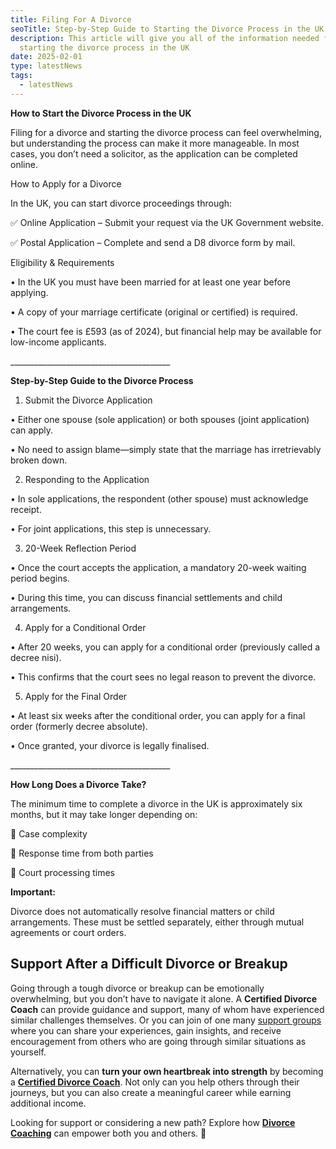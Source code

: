 ```yaml
---
title: Filing For A Divorce
seoTitle: Step-by-Step Guide to Starting the Divorce Process in the UK
description: This article will give you all of the information needed for
  starting the divorce process in the UK
date: 2025-02-01
type: latestNews
tags:
  - latestNews
---
```

**How to Start the Divorce Process in the UK**

Filing for a divorce and starting the divorce process can feel overwhelming, but understanding the process can make it more manageable. In most cases, you don’t need a solicitor, as the application can be completed online.

How to Apply for a Divorce

In the UK, you can start divorce proceedings through:

✅ Online Application – Submit your request via the UK Government website.

✅ Postal Application – Complete and send a D8 divorce form by mail.

Eligibility & Requirements

•	In the UK you must have been married for at least one year before applying.

•	A copy of your marriage certificate (original or certified) is required.

•	The court fee is £593 (as of 2024), but financial help may be available for low-income applicants.

\_\_\_\_\_\_\_\_\_\_\_\_\_\_\_\_\_\_\_\_\_\_\_\_\_\_\_\_\_\_\_\_\_\_\_\_\_\_\_\_

**Step-by-Step Guide to the Divorce Process**

1. Submit the Divorce Application

•	Either one spouse (sole application) or both spouses (joint application) can apply.

•	No need to assign blame—simply state that the marriage has irretrievably broken down.

2. Responding to the Application

•	In sole applications, the respondent (other spouse) must acknowledge receipt.

•	For joint applications, this step is unnecessary.

3. 20-Week Reflection Period

•	Once the court accepts the application, a mandatory 20-week waiting period begins.

•	During this time, you can discuss financial settlements and child arrangements.

4. Apply for a Conditional Order

•	After 20 weeks, you can apply for a conditional order (previously called a decree nisi).

•	This confirms that the court sees no legal reason to prevent the divorce.

5. Apply for the Final Order

•	At least six weeks after the conditional order, you can apply for a final order (formerly decree absolute).

•	Once granted, your divorce is legally finalised.

\_\_\_\_\_\_\_\_\_\_\_\_\_\_\_\_\_\_\_\_\_\_\_\_\_\_\_\_\_\_\_\_\_\_\_\_\_\_\_\_

**How Long Does a Divorce Take?**

The minimum time to complete a divorce in the UK is approximately six months, but it may take longer depending on:

🔹 Case complexity

🔹 Response time from both parties

🔹 Court processing times

**Important:**

Divorce does not automatically resolve financial matters or child arrangements. These must be settled separately, either through mutual agreements or court orders.

## **Support After a Difficult Divorce or Breakup**

Going through a tough divorce or breakup can be emotionally overwhelming, but you don’t have to navigate it alone. A **Certified Divorce Coach** can provide guidance and support, many of whom have experienced similar challenges themselves. Or you can join of one many [support groups](https://divorce-coaching.com/breakup-support-groups/) where you can share your experiences, gain insights, and receive encouragement from others who are going through similar situations as yourself.

Alternatively, you can **turn your own heartbreak into strength** by becoming a **[Certified Divorce Coach](https://divorce-coaching.com/book-a-free-call/)**. Not only can you help others through their journeys, but you can also create a meaningful career while earning additional income.

Looking for support or considering a new path? Explore how **[Divorce Coaching](https://divorce-coaching.com/book-a-free-call/)** can empower both you and others. 💙
